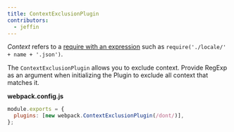 ```yaml
---
title: ContextExclusionPlugin
contributors:
  - jeffin
---
```


_Context_ refers to a [require with an expression](/guides/dependency-management/#require-with-expression) such as `require('./locale/' + name + '.json')`.

The `ContextExclusionPlugin` allows you to exclude context. Provide RegExp as an argument when initializing the Plugin to exclude all context that matches it.

**webpack.config.js**

```javascript
module.exports = {
  plugins: [new webpack.ContextExclusionPlugin(/dont/)],
};
```
